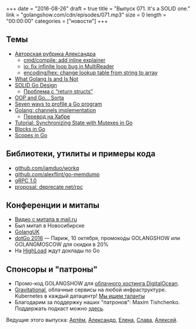 +++
date = "2016-08-26"
draft = true
title = "Выпуск 071. It's a SOLID one."
link = "golangshow.com/cdn/episodes/071.mp3"
size = 0
length = "00:00:00"
categories = ["новости"]
+++

## Темы

- [Авторская рубрика Александра](https://github.com/LK4D4/report/blob/master/reports/golang-aug25.md)
  - [cmd/compile: add inline explainer](https://github.com/golang/go/commit/e4cae432d6185b75d45fcf0c3f9c6d49591c128a)
  - [io: fix infinite loop bug in MultiReader](https://github.com/golang/go/commit/93372673ce51b9462d7ae0f87ac28ffe0c2ad37d)
  - [encoding/hex: change lookup table from string to array](https://github.com/golang/go/commit/57370a87d80be0ab588eb8bb9a5e2a31f4613355)
- [What Golang Is and Is Not](http://danmux.com/posts/what_golang_isnt/)
- [SOLID Go Design](http://dave.cheney.net/2016/08/20/solid-go-design)
  - [Проблема с “return structs”](https://play.golang.org/p/SBvwESY4Mi)
- [OOP and Go… Sorta](https://medium.com/behancetech/oop-and-go-sorta-c6682359a41b)
- [Seven ways to profile a Go program](http://go-talks.appspot.com/github.com/davecheney/presentations/seven.slide)
- [Golang: channels implementation](http://dmitryvorobev.blogspot.ru/2016/08/golang-channels-implementation.html)
  - [Перевод на Хабре](https://habrahabr.ru/post/308070/)
- [Tutorial: Synchronizing State with Mutexes in Go](https://kylewbanks.com/blog/tutorial-synchronizing-state-with-mutexes-golang)
- [Blocks in Go](https://medium.com/@mlowicki/blocks-in-go-2f68768868f6)
- [Scopes in Go](https://medium.com/@mlowicki/scopes-in-go-a6042bb4298c)

## Библиотеки, утилиты и примеры кода

- [github.com/iamduo/workq](https://github.com/iamduo/workq)
- [github.com/alexflint/go-memdump](https://github.com/alexflint/go-memdump)
- [gRPC 1.0](http://www.grpc.io/blog/gablogpost)
- [proposal: deprecate net/rpc](https://github.com/golang/go/issues/16844)

## Конференции и митапы

- [Видио с митапа в mail.ru](https://it.mail.ru/video/?query=Go+Meetup+6.8.2016)
- Был митап в Новосибирске
- [GolangUK](https://twitter.com/hashtag/gouk16)
- [dotGo 2016](http://www.dotgo.eu) — Париж, 10 октября, промокоды GOLANGSHOW или GOLANGMOSCOW для скидки в 20%
- На [HighLoad](http://www.highload.ru/) ждут доклады по Go

## Спонсоры и "патроны"

- Промо-код GOLANGSHOW для [облачного хостинга DigitalOcean](https://www.digitalocean.com/?utm_campaign=golangshow&utm_medium=podcast&refcode=63eedb038a3e).
- [Gravitational](http://gravitational.com), облачные сервисы на любой инфраструктуре. Kubernetes в каждый датацентр! [Мы ищем таланты](https://github.com/gravitational/careers)
- Благодарим за поддержку наших "патронов": Maxim Tishchenko. Поддержать подкаст можно [здесь](https://www.patreon.com/golangshow).

Ведущие этого выпуска: [Артём](https://twitter.com/miolini), [Александр](https://twitter.com/LK4D4math), [Елена](https://twitter.com/webdeva),
[Слава](https://twitter.com/m0sth8), [Алексей](https://twitter.com/paaleksey).
